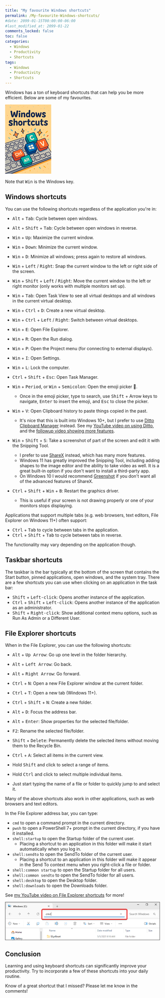 ```yaml
---
title: "My favourite Windows shortcuts"
permalink: /My-favourite-Windows-shortcuts/
#date: 2099-01-15T00:00:00-06:00
#last_modified_at: 2099-01-22
comments_locked: false
toc: false
categories:
  - Windows
  - Productivity
  - Shortcuts
tags:
  - Windows
  - Productivity
  - Shortcuts
---
```


Windows has a ton of keyboard shortcuts that can help you be more efficient.
Below are some of my favourites.

![Windows shortcuts cartoon image](/assets/Posts/2025-09-24-My-favourit-Windows-shortcuts/windows-shortcuts-cartoon-image.png)

Note that <kbd>Win</kbd> is the Windows key.

## Windows shortcuts

You can use the following shortcuts regardless of the application you're in:

- <kbd>Alt</kbd> + <kbd>Tab</kbd>: Cycle between open windows.
- <kbd>Alt</kbd> + <kbd>Shift</kbd> + <kbd>Tab</kbd>: Cycle between open windows in reverse.

- <kbd>Win</kbd> + <kbd>Up</kbd>: Maximize the current window.
- <kbd>Win</kbd> + <kbd>Down</kbd>: Minimize the current window.
- <kbd>Win</kbd> + <kbd>D</kbd>: Minimize all windows; press again to restore all windows.
- <kbd>Win</kbd> + <kbd>Left</kbd> / <kbd>Right</kbd>: Snap the current window to the left or right side of the screen.
- <kbd>Win</kbd> + <kbd>Shift</kbd> + <kbd>Left</kbd> / <kbd>Right</kbd>: Move the current window to the left or right monitor (only works with multiple monitors set up).

- <kbd>Win</kbd> + <kbd>Tab</kbd>: Open Task View to see all virtual desktops and all windows in the current virtual desktop.
- <kbd>Win</kbd> + <kbd>Ctrl</kbd> + <kbd>D</kbd>: Create a new virtual desktop.
- <kbd>Win</kbd> + <kbd>Ctrl</kbd> + <kbd>Left</kbd> / <kbd>Right</kbd>: Switch between virtual desktops.

- <kbd>Win</kbd> + <kbd>E</kbd>: Open File Explorer.
- <kbd>Win</kbd> + <kbd>R</kbd>: Open the Run dialog.
- <kbd>Win</kbd> + <kbd>P</kbd>: Open the Project menu (for connecting to external displays).
- <kbd>Win</kbd> + <kbd>I</kbd>: Open Settings.
- <kbd>Win</kbd> + <kbd>L</kbd>: Lock the computer.
- <kbd>Ctrl</kbd> + <kbd>Shift</kbd> + <kbd>Esc</kbd>: Open Task Manager.
- <kbd>Win</kbd> + <kbd>Period</kbd>, or <kbd>Win</kbd> + <kbd>Semicolon</kbd>: Open the emoji picker 🤩.
  - Once in the emoji picker, type to search, use <kbd>Shift</kbd> + Arrow keys to navigate, <kbd>Enter</kbd> to insert the emoji, and <kbd>Esc</kbd> to close the picker.

- <kbd>Win</kbd> + <kbd>V</kbd>: Open Clipboard history to paste things copied in the past.
  - It's nice that this is built into Windows 10+, but I prefer to use [Ditto Clipboard Manager](https://sabrogden.github.io/Ditto/) instead.
  See my [YouTube video on using Ditto](https://youtu.be/bBvKvJfWw2c?si=VCoUFqnJAV5VwnAn), and the [followup video showing more features](https://youtu.be/0fRL6PFGckM?si=wILKOwQg1msrnVVN).
- <kbd>Win</kbd> + <kbd>Shift</kbd> + <kbd>S</kbd>: Take a screenshot of part of the screen and edit it with the Snipping Tool.
  - I prefer to use [ShareX](https://getsharex.com) instead, which has many more features.
  - Windows 11 has greatly improved the Snipping Tool, including adding shapes to the image editor and the ability to take video as well.
  It is a great built-in option if you don't want to install a third-party app.
  - On Windows 10 I would recommend [Greenshot](https://getgreenshot.org) if you don't want all of the advanced features of ShareX.

- <kbd>Ctrl</kbd> + <kbd>Shift</kbd> + <kbd>Win</kbd> + <kbd>B</kbd>: Restart the graphics driver.
  - This is useful if your screen is not drawing properly or one of your monitors stops displaying.

Applications that support multiple tabs (e.g. web browsers, text editors, File Explorer on Windows 11+) often support:

- <kbd>Ctrl</kbd> + <kbd>Tab</kbd> to cycle between tabs in the application.
- <kbd>Ctrl</kbd> + <kbd>Shift</kbd> + <kbd>Tab</kbd> to cycle between tabs in reverse.

The functionality may vary depending on the application though.

## Taskbar shortcuts

The taskbar is the bar typically at the bottom of the screen that contains the Start button, pinned applications, open windows, and the system tray.
There are a few shortcuts you can use when clicking on an application in the task bar:

- <kbd>Shift</kbd> + <kbd>Left-click</kbd>: Opens another instance of the application.
- <kbd>Ctrl</kbd> + <kbd>Shift</kbd> + <kbd>Left-click</kbd>: Opens another instance of the application as an administrator.
- <kbd>Shift</kbd> + <kbd>Right-click</kbd>: Show additional context menu options, such as Run As Admin or a Different User.

## File Explorer shortcuts

When in the File Explorer, you can use the following shortcuts:

- <kbd>Alt</kbd> + <kbd>Up Arrow</kbd>: Go up one level in the folder hierarchy.
- <kbd>Alt</kbd> + <kbd>Left Arrow</kbd>: Go back.
- <kbd>Alt</kbd> + <kbd>Right Arrow</kbd>: Go forward.

- <kbd>Ctrl</kbd> + <kbd>N</kbd>: Open a new File Explorer window at the current folder.
- <kbd>Ctrl</kbd> + <kbd>T</kbd>: Open a new tab (Windows 11+).
- <kbd>Ctrl</kbd> + <kbd>Shift</kbd> + <kbd>N</kbd>: Create a new folder.

- <kbd>Alt</kbd> + <kbd>D</kbd>: Focus the address bar.
- <kbd>Alt</kbd> + <kbd>Enter</kbd>: Show properties for the selected file/folder.
- <kbd>F2</kbd>: Rename the selected file/folder.
- <kbd>Shift</kbd> + <kbd>Delete</kbd>: Permanently delete the selected items without moving them to the Recycle Bin.

- <kbd>Ctrl</kbd> + <kbd>A</kbd>: Select all items in the current view.
- Hold <kbd>Shift</kbd> and click to select a range of items.
- Hold <kbd>Ctrl</kbd> and click to select multiple individual items.
- Just start typing the name of a file or folder to quickly jump to and select it.

Many of the above shortcuts also work in other applications, such as web browsers and text editors.

In the File Explorer address bar, you can type:

- `cmd` to open a command prompt in the current directory.
- `pwsh` to open a PowerShell 7+ prompt in the current directory, if you have it installed.
- `shell:startup` to open the Startup folder of the current user.
  - Placing a shortcut to an application in this folder will make it start automatically when you log in.
- `shell:sendto` to open the SendTo folder of the current user.
  - Placing a shortcut to an application in this folder will make it appear in the Send To context menu when you right-click a file or folder.
- `shell:common startup` to open the Startup folder for all users.
- `shell:common sendto` to open the SendTo folder for all users.
- `shell:desktop` to open the Desktop folder.
- `shell:downloads` to open the Downloads folder.

See [my YouTube video on File Explorer shortcuts](https://youtu.be/-ixXAB2Gc0M?si=1lJ7Bx7UJqAQ6U5O) for more!

![File Explorer address bar](/assets/Posts/2025-09-24-My-favourit-Windows-shortcuts/file-explorer-address-bar.png)

## Conclusion

Learning and using keyboard shortcuts can significantly improve your productivity.
Try to incorporate a few of these shortcuts into your daily routine.

Know of a great shortcut that I missed?
Please let me know in the comments!
